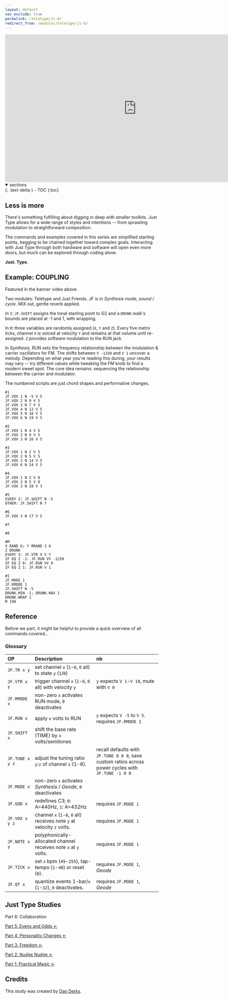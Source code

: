 ```yaml
---
layout: default
nav_exclude: true
permalink: /teletype/jt-6/
redirect_from: /modular/teletype/jt-6/
---
```


<div class="vid"><iframe width="860" height="484" src="https://www.youtube.com/embed/cFkbs5Q57fc?rel=0&amp;showinfo=0" frameborder="0" allow="autoplay; encrypted-media" allowfullscreen></iframe></div>

<details open markdown="block">
  <summary>
    sections
  </summary>
  {: .text-delta }
- TOC
{:toc}
</details>

## Less is more

There's something fulfilling about digging in deep with smaller toolkits. Just Type allows for a wide range of styles and intentions -- from sprawling modulation to straightforward composition.

The commands and examples covered in this series are simplified starting points, begging to be chained together toward complex goals. Interacting with Just Type through both hardware and software will open even more doors, but much can be explored through coding alone.

**Just. Type.**

## Example: COUPLING

Featured in the banner video above.

Two modules: Teletype and Just Friends. JF is in *Synthesis* mode, *sound / cycle*. MIX out, gentle reverb applied.

In `I`: `JF.SHIFT` assigns the tonal starting point to G2 and a `DRUNK` walk's bounds are placed at -1 and 1, with wrapping.

In `M`: three variables are randomly assigned (`X`, `Y` and `Z`). Every five metro ticks, channel `X` is voiced at velocity `Y` and remains at that volume until re-assigned. `Z` provides software modulation to the RUN jack.

In *Synthesis*, RUN sets the frequency relationship between the modulation & carrier oscillators for FM. The shifts between `V -1250` and `V 1` uncover a melody. Depending on what year you're reading this during, your results may vary -- try different values while tweaking the FM knob to find a modern sweet spot. The core idea remains: sequencing the relationship between the carrier and modulator.

The numbered scripts are just chord shapes and performative changes.

```
#1
JF.VOX 1 N -5 V 5
JF.VOX 2 N 0 V 5
JF.VOX 3 N 7 V 5
JF.VOX 4 N 12 V 5
JF.VOX 5 N 16 V 5
JF.VOX 6 N 19 V 5

#2
JF.VOX 1 N 4 V 5
JF.VOX 2 N 9 V 5
JF.VOX 3 N 16 V 5

#3
JF.VOX 1 N 2 V 5
JF.VOX 2 N 5 V 5
JF.VOX 3 N 14 V 5
JF.VOX 6 N 24 V 5

#4
JF.VOX 1 N 2 V 0
JF.VOX 2 N 5 V 0
JF.VOX 3 N 28 V 3

#5
EVERY 2: JF.SHIFT N -5
OTHER: JF.SHIFT N 7

#6
JF.VOX 3 N 17 V 5

#7

#8

#M
X RAND 6; Y RRAND 3 6
Z DRUNK
EVERY 5: JF.VTR X V Y
IF EQ Z -1: JF.RUN VV -1250
IF EQ Z 0: JF.RUN VV 0
IF EQ Z 1: JF.RUN V 1

#I
JF.MODE 1
JF.RMODE 1
JF.SHIFT N -5
DRUNK.MIN -1; DRUNK.MAX 1
DRUNK.WRAP 1
M 190
```

## Reference

Before we part, it might be helpful to provide a quick overview of all commands covered...

### Glossary

| OP  |  Description | nb |
|:------------- |:---------------|:---------------|
| `JF.TR x y`   | set channel `x` (`1`-`6`, `0` all) to state `y` (`1`/`0`)
| `JF.VTR x y`   | trigger channel `x` (`1`-`6`, `0` all) with velocity `y` | `y` expects `V 1`-`V 10`, mute with `V 0`
| `JF.RMODE x`	| non-zero `x` activates RUN mode, `0` deactivates
| `JF.RUN x`		| apply `x` volts to RUN | `y` expects `V -5` to `V 5`. requires `JF.RMODE 1`
| `JF.SHIFT x` | shift the base rate (TIME) by `x` volts/semitones
| `JF.TUNE x y z` | adjust the tuning ratio `y`:`z` of channel `x` (1-6). | recall defaults with `JF.TUNE 0 0 0`, save custom ratios across power cycles with `JF.TUNE -1 0 0`
| `JF.MODE x`  | non-zero `x` activates *Synthesis* / *Geode*, `0` deactivates
| `JF.GOD x`		| redefines C3; `0`: A=440Hz, `1`: A=432Hz | requires `JF.MODE 1`
| `JF.VOX x y z` | channel `x` (`1`-`6`, `0` all) receives note `y` at velocity `z` volts. | requires `JF.MODE 1`
| `JF.NOTE x y`	| polyphonically-allocated channel receives note `x` at `y` volts. | requires `JF.MODE 1`
| `JF.TICK x`   | set `x` bpm (`49`-`255`), tap-tempo (`1`-`48`) or reset (`0`). | requires `JF.MODE 1`, *Geode*
| `JF.QT x`		| quantize events 1-bar/`x` (`1`-`32`), `0` deactivates. | requires `JF.MODE 1`, *Geode*


## Just Type Studies

Part 6: Collaboration

[Part 5: Evens and Odds &larr;](../jt-5)

[Part 4: Personality Changes &larr;](../jt-5)

[Part 3: Freedom &larr;](../jt-3)

[Part 2: Nudge Nudge &larr;](../jt-2)

[Part 1: Practical Magic &larr;](../jt-1)

## Credits

This study was created by [Dan Derks](https://dndrks.com).
